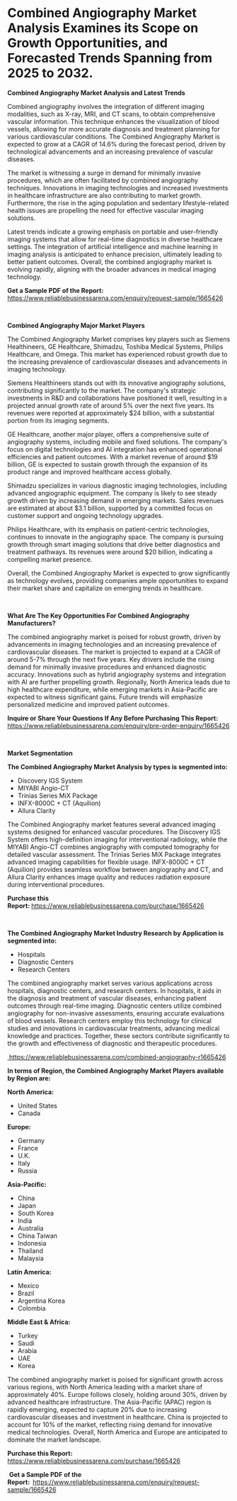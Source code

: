 <p><h1>Combined Angiography Market Analysis Examines its Scope on Growth Opportunities, and Forecasted Trends Spanning from 2025 to 2032.</h1></p><p><strong>Combined Angiography Market Analysis and Latest Trends</strong></p>
<p><p>Combined angiography involves the integration of different imaging modalities, such as X-ray, MRI, and CT scans, to obtain comprehensive vascular information. This technique enhances the visualization of blood vessels, allowing for more accurate diagnosis and treatment planning for various cardiovascular conditions. The Combined Angiography Market is expected to grow at a CAGR of 14.6% during the forecast period, driven by technological advancements and an increasing prevalence of vascular diseases.</p><p>The market is witnessing a surge in demand for minimally invasive procedures, which are often facilitated by combined angiography techniques. Innovations in imaging technologies and increased investments in healthcare infrastructure are also contributing to market growth. Furthermore, the rise in the aging population and sedentary lifestyle-related health issues are propelling the need for effective vascular imaging solutions.</p><p>Latest trends indicate a growing emphasis on portable and user-friendly imaging systems that allow for real-time diagnostics in diverse healthcare settings. The integration of artificial intelligence and machine learning in imaging analysis is anticipated to enhance precision, ultimately leading to better patient outcomes. Overall, the combined angiography market is evolving rapidly, aligning with the broader advances in medical imaging technology.</p></p>
<p><strong>Get a Sample PDF of the Report:&nbsp;</strong> <a href="https://www.reliablebusinessarena.com/enquiry/request-sample/1665426?utm_campaign=3017&utm_medium=2&utm_source=Github&utm_content=ia&utm_term=13042025&utm_id=combined-angiography">https://www.reliablebusinessarena.com/enquiry/request-sample/1665426</a></p>
<p>&nbsp;</p>
<p><strong>Combined Angiography Major Market Players</strong></p>
<p><p>The Combined Angiography Market comprises key players such as Siemens Healthineers, GE Healthcare, Shimadzu, Toshiba Medical Systems, Philips Healthcare, and Omega. This market has experienced robust growth due to the increasing prevalence of cardiovascular diseases and advancements in imaging technology.</p><p>Siemens Healthineers stands out with its innovative angiography solutions, contributing significantly to the market. The company's strategic investments in R&D and collaborations have positioned it well, resulting in a projected annual growth rate of around 5% over the next five years. Its revenues were reported at approximately $24 billion, with a substantial portion from its imaging segments.</p><p>GE Healthcare, another major player, offers a comprehensive suite of angiography systems, including mobile and fixed solutions. The company's focus on digital technologies and AI integration has enhanced operational efficiencies and patient outcomes. With a market revenue of around $19 billion, GE is expected to sustain growth through the expansion of its product range and improved healthcare access globally.</p><p>Shimadzu specializes in various diagnostic imaging technologies, including advanced angiographic equipment. The company is likely to see steady growth driven by increasing demand in emerging markets. Sales revenues are estimated at about $3.1 billion, supported by a committed focus on customer support and ongoing technology upgrades.</p><p>Philips Healthcare, with its emphasis on patient-centric technologies, continues to innovate in the angiography space. The company is pursuing growth through smart imaging solutions that drive better diagnostics and treatment pathways. Its revenues were around $20 billion, indicating a compelling market presence.</p><p>Overall, the Combined Angiography Market is expected to grow significantly as technology evolves, providing companies ample opportunities to expand their market share and capitalize on emerging trends in healthcare.</p></p>
<p>&nbsp;</p>
<p><strong>What Are The Key Opportunities For Combined Angiography Manufacturers?</strong></p>
<p><p>The combined angiography market is poised for robust growth, driven by advancements in imaging technologies and an increasing prevalence of cardiovascular diseases. The market is projected to expand at a CAGR of around 5-7% through the next five years. Key drivers include the rising demand for minimally invasive procedures and enhanced diagnostic accuracy. Innovations such as hybrid angiography systems and integration with AI are further propelling growth. Regionally, North America leads due to high healthcare expenditure, while emerging markets in Asia-Pacific are expected to witness significant gains. Future trends will emphasize personalized medicine and improved patient outcomes.</p></p>
<p><strong>Inquire or Share Your Questions If Any Before Purchasing This Report:</strong> <a href="https://www.reliablebusinessarena.com/enquiry/pre-order-enquiry/1665426?utm_campaign=3017&utm_medium=2&utm_source=Github&utm_content=ia&utm_term=13042025&utm_id=combined-angiography">https://www.reliablebusinessarena.com/enquiry/pre-order-enquiry/1665426</a></p>
<p>&nbsp;</p>
<p><strong>Market Segmentation</strong></p>
<p><strong>The Combined Angiography Market Analysis by types is segmented into:</strong></p>
<p><ul><li>Discovery IGS System</li><li>MIYABI Angio-CT</li><li>Trinias Series MiX Package</li><li>INFX-8000C + CT (Aquilion)</li><li>Allura Clarity</li></ul></p>
<p><p>The Combined Angiography market features several advanced imaging systems designed for enhanced vascular procedures. The Discovery IGS System offers high-definition imaging for interventional radiology, while the MIYABI Angio-CT combines angiography with computed tomography for detailed vascular assessment. The Trinias Series MiX Package integrates advanced imaging capabilities for flexible usage. INFX-8000C + CT (Aquilion) provides seamless workflow between angiography and CT, and Allura Clarity enhances image quality and reduces radiation exposure during interventional procedures.</p></p>
<p><strong>Purchase this Report:&nbsp;</strong><a href="https://www.reliablebusinessarena.com/purchase/1665426?utm_campaign=3017&utm_medium=2&utm_source=Github&utm_content=ia&utm_term=13042025&utm_id=combined-angiography">https://www.reliablebusinessarena.com/purchase/1665426</a></p>
<p>&nbsp;</p>
<p><strong>The Combined Angiography Market Industry Research by Application is segmented into:</strong></p>
<p><ul><li>Hospitals</li><li>Diagnostic Centers</li><li>Research Centers</li></ul></p>
<p><p>The combined angiography market serves various applications across hospitals, diagnostic centers, and research centers. In hospitals, it aids in the diagnosis and treatment of vascular diseases, enhancing patient outcomes through real-time imaging. Diagnostic centers utilize combined angiography for non-invasive assessments, ensuring accurate evaluations of blood vessels. Research centers employ this technology for clinical studies and innovations in cardiovascular treatments, advancing medical knowledge and practices. Together, these sectors contribute significantly to the growth and effectiveness of diagnostic and therapeutic procedures.</p></p>
<p><a href="https://www.reliablebusinessarena.com/combined-angiography-r1665426?utm_campaign=3017&utm_medium=2&utm_source=Github&utm_content=ia&utm_term=13042025&utm_id=combined-angiography">&nbsp;https://www.reliablebusinessarena.com/combined-angiography-r1665426</a></p>
<p><strong>In terms of Region, the Combined Angiography Market Players available by Region are:</strong></p>
<p>
    <p> <strong> North America: </strong>
        <ul>
            <li>United States</li>
            <li>Canada</li>
        </ul>
        </p> 
    <p> <strong> Europe: </strong>
        <ul>
            <li>Germany</li>
            <li>France</li>
            <li>U.K.</li>
            <li>Italy</li>
            <li>Russia</li>
        </ul>
        </p> 
    <p> <strong> Asia-Pacific: </strong>
        <ul>
            <li>China</li>
            <li>Japan</li>
            <li>South Korea</li>
            <li>India</li>
            <li>Australia</li>
            <li>China Taiwan</li>
            <li>Indonesia</li>
            <li>Thailand</li>
            <li>Malaysia</li>
        </ul>
        </p> 
    <p> <strong> Latin America: </strong>
        <ul>
            <li>Mexico</li>
            <li>Brazil</li>
            <li>Argentina Korea</li>
            <li>Colombia</li>
        </ul>
        </p> 
    <p> <strong> Middle East & Africa: </strong>
        <ul>
            <li>Turkey</li>
            <li>Saudi</li>
            <li>Arabia</li>
            <li>UAE</li>
            <li>Korea</li>
        </ul>
    </p>
    </p>
<p><p>The combined angiography market is poised for significant growth across various regions, with North America leading with a market share of approximately 40%. Europe follows closely, holding around 30%, driven by advanced healthcare infrastructure. The Asia-Pacific (APAC) region is rapidly emerging, expected to capture 20% due to increasing cardiovascular diseases and investment in healthcare. China is projected to account for 10% of the market, reflecting rising demand for innovative medical technologies. Overall, North America and Europe are anticipated to dominate the market landscape.</p></p>
<p><strong>Purchase this Report: </strong><a href="https://www.reliablebusinessarena.com/purchase/1665426?utm_campaign=3017&utm_medium=2&utm_source=Github&utm_content=ia&utm_term=13042025&utm_id=combined-angiography">https://www.reliablebusinessarena.com/purchase/1665426</a></p>
<p>&nbsp;<strong>Get a Sample PDF of the Report:&nbsp;&nbsp;</strong><a href="https://www.reliablebusinessarena.com/enquiry/request-sample/1665426?utm_campaign=3017&utm_medium=2&utm_source=Github&utm_content=ia&utm_term=13042025&utm_id=combined-angiography">https://www.reliablebusinessarena.com/enquiry/request-sample/1665426</a></p>
<p><strong></strong></p>
<p><p></p><p></p><p></p></p>
